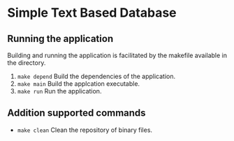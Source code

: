 # Simple Text Based Database

## Running the application

Building and running the application is facilitated by the makefile available in the directory.

1. `make depend` Build the dependencies of the application.
2. `make main` Build the applcation executable.
3. `make run` Run the application.

## Addition supported commands

* `make clean` Clean the repository of binary files.
